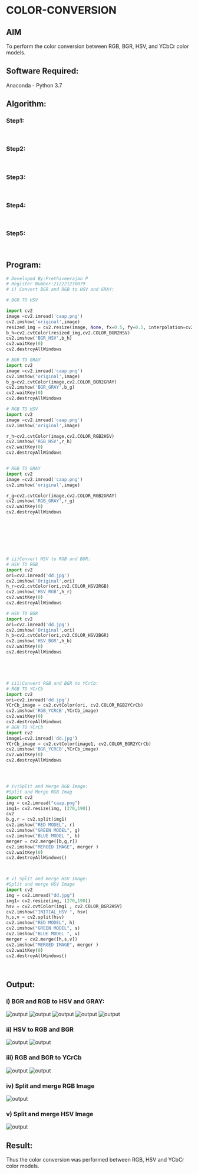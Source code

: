 # COLOR-CONVERSION
## AIM
To perform the color conversion between RGB, BGR, HSV, and YCbCr color models.

## Software Required:
Anaconda - Python 3.7
## Algorithm:
### Step1:
<br>

### Step2:
<br>

### Step3:
<br>

### Step4:
<br>

### Step5:
<br>

## Program:
```python
# Developed By:Prethiveerajan P 
# Register Number:212221230079
# i) Convert BGR and RGB to HSV and GRAY:

# BGR TO HSV

import cv2
image =cv2.imread('caap.png')
cv2.imshow('original',image)
resized_img = cv2.resize(image, None, fx=0.5, fy=0.5, interpolation=cv2.INTER_LINEAR)
b_h=cv2.cvtColor(resized_img,cv2.COLOR_BGR2HSV)
cv2.imshow('BGR_HSV',b_h)
cv2.waitKey(0)
cv2.destroyAllWindows

# BGR TO GRAY
import cv2
image =cv2.imread('caap.png')
cv2.imshow('original',image)
b_g=cv2.cvtColor(image,cv2.COLOR_BGR2GRAY)
cv2.imshow('BGR_GRAY',b_g)
cv2.waitKey(0)
cv2.destroyAllWindows

# RGB TO HSV
import cv2
image =cv2.imread('caap.png')
cv2.imshow('original',image)

r_h=cv2.cvtColor(image,cv2.COLOR_RGB2HSV)
cv2.imshow('RGB_HSV',r_h)
cv2.waitKey(0)
cv2.destroyAllWindows


# RGB TO GRAY
import cv2
image =cv2.imread('caap.png')
cv2.imshow('original',image)

r_g=cv2.cvtColor(image,cv2.COLOR_RGB2GRAY)
cv2.imshow('RGB_GRAY',r_g)
cv2.waitKey(0)
cv2.destroyAllWindows








# ii)Convert HSV to RGB and BGR:
# HSV TO RGB
import cv2
ori=cv2.imread('dd.jpg')
cv2.imshow('Original',ori)
h_r=cv2.cvtColor(ori,cv2.COLOR_HSV2RGB)
cv2.imshow('HSV_RGB',h_r)
cv2.waitKey(0)
cv2.destroyAllWindows

# HSV TO BGR
import cv2
ori=cv2.imread('dd.jpg')
cv2.imshow('Original',ori)
h_b=cv2.cvtColor(ori,cv2.COLOR_HSV2BGR)
cv2.imshow('HSV_BGR',h_b)
cv2.waitKey(0)
cv2.destroyAllWindows





# iii)Convert RGB and BGR to YCrCb:
# RGB TO YCrCb
import cv2
ori=cv2.imread('dd.jpg')
YCrCb_image = cv2.cvtColor(ori, cv2.COLOR_RGB2YCrCb)
cv2.imshow('RGB_YCRCB',YCrCb_image)
cv2.waitKey(0)
cv2.destroyAllWindows
# BGR TO YCrCb
import cv2
image1=cv2.imread('dd.jpg')
YCrCb_image = cv2.cvtColor(image1, cv2.COLOR_BGR2YCrCb)
cv2.imshow('BGR_YCRCB',YCrCb_image)
cv2.waitKey(0)
cv2.destroyAllWindows




# iv)Split and Merge RGB Image:
#Split and Merge RGB Imag
import cv2
img = cv2.imread("caap.png")
img1= cv2.resize(img, (270,190))
cv2
b,g,r = cv2.split(img1)
cv2.imshow("RED MODEL", r)
cv2.imshow("GREEN MODEL", g)
cv2.imshow("BLUE MODEL ", b)
merger = cv2.merge([b,g,r])
cv2.imshow("MERGED IMAGE", merger )
cv2.waitKey(0)
cv2.destroyAllWindows()



# v) Split and merge HSV Image:
#Split and merge HSV Image
import cv2
img = cv2.imread("dd.jpg")
img1= cv2.resize(img, (270,190))
hsv = cv2.cvtColor(img1 , cv2.COLOR_BGR2HSV)
cv2.imshow("INITIAL_HSV ", hsv)
h,s,v = cv2.split(hsv)
cv2.imshow("RED MODEL", h)
cv2.imshow("GREEN MODEL", s)
cv2.imshow("BLUE MODEL ", v)
merger = cv2.merge([h,s,v])
cv2.imshow("MERGED IMAGE", merger )
cv2.waitKey(0)
cv2.destroyAllWindows()




```


## Output:
### i) BGR and RGB to HSV and GRAY:
![output](original.png)
![output](bgr_hsv.png)
![output](gray.png)
![output](rgb.png)
![output](rgb_gray.png)



### ii) HSV to RGB and BGR
![output](twoone.png)
![output](tt.png)

### iii) RGB and BGR to YCrCb
![output](to.png)
![output](ttr.png)


### iv) Split and merge RGB Image
![output](4.png)


### v) Split and merge HSV Image
![output](5.png)



## Result:
Thus the color conversion was performed between RGB, HSV and YCbCr color models.
